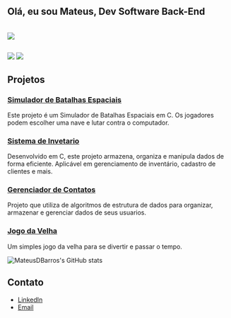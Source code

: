 ## Olá, eu sou Mateus, Dev Software Back-End

<div style="display: inline_block"><br>
  <a href="https://skillicons.dev">
    <img src="https://skillicons.dev/icons?i=c,java" />
</div>

##

 <a href="https://www.linkedin.com/in/mateus-barros13" target="_blank"><img src="https://img.shields.io/badge/-LinkedIn-%230077B5?style=for-the-badge&logo=linkedin&logoColor=white" target="_blank"></a>
 <a href = "mailto:mb685212@gmail.com"><img src="https://img.shields.io/badge/-Gmail-%23333?style=for-the-badge&logo=gmail&logoColor=white" target="_blank"></a>

## Projetos

### [Simulador de Batalhas Espaciais](https://github.com/MateusDBarros/SBE)
Este projeto é um Simulador de Batalhas Espaciais em C. Os jogadores podem escolher uma nave e lutar contra o computador.

### [Sistema de Invetario](https://github.com/MateusDBarros/inventario)
Desenvolvido em C, este projeto armazena, organiza e manipula dados de forma eficiente. Aplicável em gerenciamento de inventário, cadastro de clientes e mais.

### [Gerenciador de Contatos](https://github.com/MateusDBarros/Contatos)
Projeto que utiliza de algoritmos de estrutura de dados para organizar, armazenar e gerenciar dados de seus usuarios.

### [Jogo da Velha](https://github.com/MateusDBarros/tic-tac-toe)
Um simples jogo da velha para se divertir e passar o tempo.

![MateusDBarros's GitHub stats](https://github-readme-stats.vercel.app/api?username=MateusDBarros&theme=github_dark&show_icons=false&hide_border=true)

## Contato

- [LinkedIn](https://www.linkedin.com/in/mateus-barros13)
- [Email](mb685212@gmail.com)
